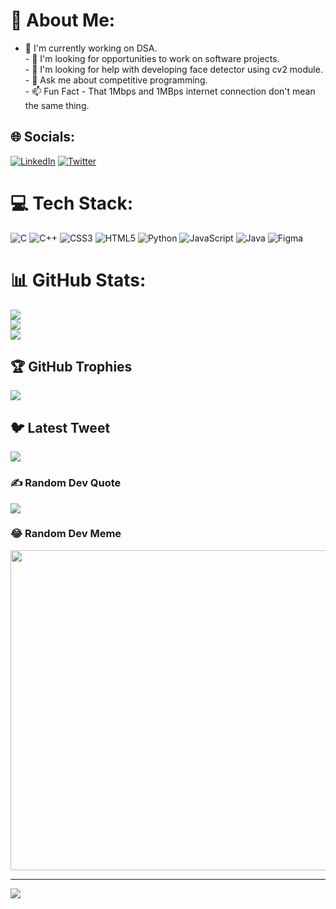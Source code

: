 <!--- -  Hi, I’m @RehanMittal
-  I’m interested in Computer Science
-  I’m currently learning C
- I’m looking to collaborate on Tech related projects
-  How to reach me ...


RehanMittal/RehanMittal is a ✨ special ✨ repository because its `README.md` (this file) appears on your GitHub profile.
You can click the Preview link to take a look at your changes.
--->


# 💫 About Me:
 - 👋 I'm currently working on DSA.<br> - 👀 I'm looking for opportunities to work on software projects.<br>- 🌱 I'm looking for help with developing face detector using cv2 module.<br>- 💞️ Ask me about competitive programming.<br>- 📫 Fun Fact - That 1Mbps and 1MBps internet connection don't mean the same thing.


## 🌐 Socials:
[![LinkedIn](https://img.shields.io/badge/LinkedIn-%230077B5.svg?logo=linkedin&logoColor=white)](https://linkedin.com/in/rehanmittal) [![Twitter](https://img.shields.io/badge/Twitter-%231DA1F2.svg?logo=Twitter&logoColor=white)](https://twitter.com/rehanmittal) 

# 💻 Tech Stack:
![C](https://img.shields.io/badge/c-%2300599C.svg?style=for-the-badge&logo=c&logoColor=white) ![C++](https://img.shields.io/badge/c++-%2300599C.svg?style=for-the-badge&logo=c%2B%2B&logoColor=white) ![CSS3](https://img.shields.io/badge/css3-%231572B6.svg?style=for-the-badge&logo=css3&logoColor=white) ![HTML5](https://img.shields.io/badge/html5-%23E34F26.svg?style=for-the-badge&logo=html5&logoColor=white) ![Python](https://img.shields.io/badge/python-3670A0?style=for-the-badge&logo=python&logoColor=ffdd54) ![JavaScript](https://img.shields.io/badge/javascript-%23323330.svg?style=for-the-badge&logo=javascript&logoColor=%23F7DF1E) ![Java](https://img.shields.io/badge/java-%23ED8B00.svg?style=for-the-badge&logo=java&logoColor=white) 	![Figma](https://img.shields.io/badge/figma-%23F24E1E.svg?style=for-the-badge&logo=figma&logoColor=white)
# 📊 GitHub Stats:
![](https://github-readme-stats.vercel.app/api?username=RehanMittal&theme=blueberry&hide_border=true&include_all_commits=false&count_private=true)<br/>
![](https://github-readme-streak-stats.herokuapp.com/?user=RehanMittal&theme=blueberry&hide_border=true)<br/>
![](https://github-readme-stats.vercel.app/api/top-langs/?username=RehanMittal&theme=blueberry&hide_border=true&include_all_commits=false&count_private=true&layout=compact)

## 🏆 GitHub Trophies
![](https://github-profile-trophy.vercel.app/?username=RehanMittal&theme=radical&no-frame=false&no-bg=false&margin-w=4)

## 🐦 Latest Tweet
[![](https://gtce.itsvg.in/api?username=rehanmittal)](https://github.com/VishwaGauravIn/github-twitter-card-embed)

### ✍️ Random Dev Quote
![](https://quotes-github-readme.vercel.app/api?type=horizontal&theme=radical)

### 😂 Random Dev Meme
<img src="https://random-memer.herokuapp.com/" width="512px"/>

---
[![](https://visitcount.itsvg.in/api?id=RehanMittal&icon=0&color=0)](https://visitcount.itsvg.in)

<!-- Proudly created with GPRM ( https://gprm.itsvg.in ) -->
